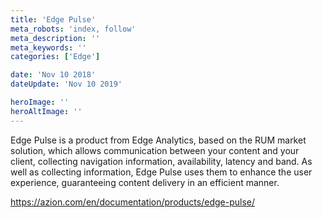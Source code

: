 ```yaml
---
title: 'Edge Pulse'
meta_robots: 'index, follow'
meta_description: ''
meta_keywords: ''
categories: ['Edge']

date: 'Nov 10 2018'
dateUpdate: 'Nov 10 2019'

heroImage: ''
heroAltImage: ''
---
```


Edge Pulse is a product from Edge Analytics, based on the RUM market solution, which allows communication between your content and your client, collecting navigation information, availability, latency and band. As well as collecting information, Edge Pulse uses them to enhance the user experience, guaranteeing content delivery in an efficient manner.

https://azion.com/en/documentation/products/edge-pulse/
